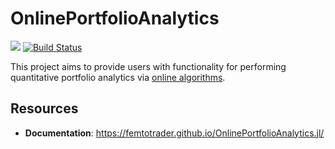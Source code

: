 # OnlinePortfolioAnalytics

[![][docs-dev-img]][docs-dev-url]
[![Build Status](https://github.com/femtotrader/OnlinePortfolioAnalytics.jl/actions/workflows/CI.yml/badge.svg?branch=main)](https://github.com/femtotrader/OnlinePortfolioAnalytics.jl/actions/workflows/CI.yml?query=branch%3Amain)

This project aims to provide users with functionality for performing quantitative portfolio analytics via [online algorithms](https://en.wikipedia.org/wiki/Online_algorithm).

## Resources
- **Documentation**: https://femtotrader.github.io/OnlinePortfolioAnalytics.jl/

[docs-dev-img]: https://img.shields.io/badge/docs-dev-blue.svg
[docs-dev-url]: https://femtotrader.github.io/OnlinePortfolioAnalytics.jl/dev/
